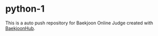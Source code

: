 # python-1
This is a auto push repository for Baekjoon Online Judge created with [BaekjoonHub](https://github.com/BaekjoonHub/BaekjoonHub).
